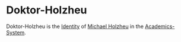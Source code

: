 # Doktor-Holzheu

Doktor-Holzheu is the [Identity](170000000.md) of [Michael Holzheu](0.md) in the [Academics-System](600000.md).
